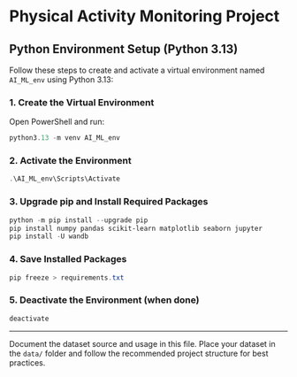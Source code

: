 
# Physical Activity Monitoring Project

## Python Environment Setup (Python 3.13)

Follow these steps to create and activate a virtual environment named `AI_ML_env` using Python 3.13:

### 1. Create the Virtual Environment

Open PowerShell and run:

```powershell
python3.13 -m venv AI_ML_env
```

### 2. Activate the Environment

```powershell
.\AI_ML_env\Scripts\Activate
```

### 3. Upgrade pip and Install Required Packages

```powershell
python -m pip install --upgrade pip
pip install numpy pandas scikit-learn matplotlib seaborn jupyter
pip install -U wandb
```

### 4. Save Installed Packages

```powershell
pip freeze > requirements.txt
```

### 5. Deactivate the Environment (when done)

```powershell
deactivate
```

---
Document the dataset source and usage in this file. Place your dataset in the `data/` folder and follow the recommended project structure for best practices.
